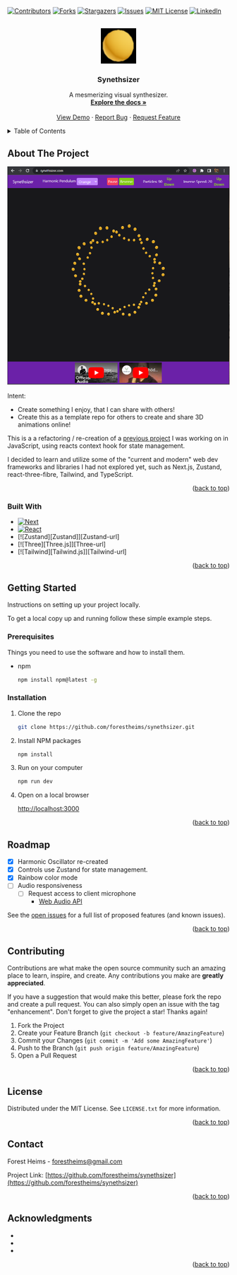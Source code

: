 <!-- Improved compatibility of back to top link: See: https://github.com/othneildrew/Best-README-Template/pull/73 -->

<a name="readme-top"></a>

<!--
*** Thanks for checking out the Best-README-Template. If you have a suggestion
*** that would make this better, please fork the repo and create a pull request
*** or simply open an issue with the tag "enhancement".
*** Don't forget to give the project a star!
*** Thanks again! Now go create something AMAZING! :D
-->

<!-- PROJECT SHIELDS -->
<!--
*** I'm using markdown "reference style" links for readability.
*** Reference links are enclosed in brackets [ ] instead of parentheses ( ).
*** See the bottom of this document for the declaration of the reference variables
*** for contributors-url, forks-url, etc. This is an optional, concise syntax you may use.
*** https://www.markdownguide.org/basic-syntax/#reference-style-links
-->

[![Contributors][contributors-shield]][contributors-url]
[![Forks][forks-shield]][forks-url]
[![Stargazers][stars-shield]][stars-url]
[![Issues][issues-shield]][issues-url]
[![MIT License][license-shield]][license-url]
[![LinkedIn][linkedin-shield]][linkedin-url]

<!-- PROJECT LOGO -->
<br />
<div align="center">
  <a href="https://github.com/forestheims/synethsizer">
    <img src="public/icons/share.png" alt="Logo" width="80" height="80">
  </a>

<h3 align="center">Synethsizer</h3>

  <p align="center">
    A mesmerizing visual synthesizer.
    <br />
    <a href="https://github.com/forestheims/synethsizer"><strong>Explore the docs »</strong></a>
    <br />
    <br />
    <a href="https://github.com/forestheims/synethsizer">View Demo</a>
    ·
    <a href="https://github.com/forestheims/synethsizer/issues">Report Bug</a>
    ·
    <a href="https://github.com/forestheims/synethsizer/issues">Request Feature</a>
  </p>
</div>

<!-- TABLE OF CONTENTS -->
<details>
  <summary>Table of Contents</summary>
  <ol>
    <li>
      <a href="#about-the-project">About The Project</a>
      <ul>
        <li><a href="#built-with">Built With</a></li>
      </ul>
    </li>
    <li>
      <a href="#getting-started">Getting Started</a>
      <ul>
        <li><a href="#prerequisites">Prerequisites</a></li>
        <li><a href="#installation">Installation</a></li>
      </ul>
    </li>
    <li><a href="#usage">Usage</a></li>
    <li><a href="#roadmap">Roadmap</a></li>
    <li><a href="#contributing">Contributing</a></li>
    <li><a href="#license">License</a></li>
    <li><a href="#contact">Contact</a></li>
    <li><a href="#acknowledgments">Acknowledgments</a></li>
  </ol>
</details>

<!-- ABOUT THE PROJECT -->

## About The Project

[![Product Name Screen Shot][product-screenshot]](https://synethsizer.com)

Intent:

- Create something I enjoy, that I can share with others!
- Create this as a template repo for others to create and share 3D animations online!

This is a a refactoring / re-creation of a [previous project](https://github.com/forestheims/synethsizer-prev) I was working on in JavaScript, using reacts context hook for state management.

I decided to learn and utilize some of the "current and modern" web dev frameworks and libraries I had not explored yet, such as Next.js, Zustand, react-three-fibre, Tailwind, and TypeScript.

<p align="right">(<a href="#readme-top">back to top</a>)</p>

### Built With

- [![Next][Next.js]][Next-url]
- [![React][React.js]][React-url]
- [![Zustand][Zustand]][Zustand-url]
- [![Three][Three.js]][Three-url]
- [![Tailwind][Tailwind.js]][Tailwind-url]

<p align="right">(<a href="#readme-top">back to top</a>)</p>

<!-- GETTING STARTED -->

## Getting Started

Instructions on setting up your project locally.

To get a local copy up and running follow these simple example steps.

### Prerequisites

Things you need to use the software and how to install them.

- npm
  ```sh
  npm install npm@latest -g
  ```

### Installation

1. Clone the repo
   ```sh
   git clone https://github.com/forestheims/synethsizer.git
   ```
2. Install NPM packages
   ```sh
   npm install
   ```
3. Run on your computer
   ```sh
   npm run dev
   ```
4. Open on a local browser

   [http://localhost:3000](http://localhost:3000)

   <!-- 3. Enter your API in `config.js`
      ```js
      const API_KEY = 'ENTER YOUR API'
      ``` -->

<p align="right">(<a href="#readme-top">back to top</a>)</p>

<!-- USAGE EXAMPLES -->
<!--
## Usage

Use this space to show useful examples of how a project can be used. Additional screenshots, code examples and demos work well in this space. You may also link to more resources.

_For more examples, please refer to the [Documentation](https://example.com)_

<p align="right">(<a href="#readme-top">back to top</a>)</p> -->

<!-- ROADMAP -->

## Roadmap

- [x] Harmonic Oscillator re-created
- [x] Controls use Zustand for state management.
- [x] Rainbow color mode
- [ ] Audio responsiveness
  - [ ] Request access to client microphone
    - [Web Audio API](https://developer.mozilla.org/en-US/docs/Web/API/Web_Audio_API/Visualizations_with_Web_Audio_API)

See the [open issues](https://github.com/forestheims/synethsizer/issues) for a full list of proposed features (and known issues).

<p align="right">(<a href="#readme-top">back to top</a>)</p>

<!-- CONTRIBUTING -->

## Contributing

Contributions are what make the open source community such an amazing place to learn, inspire, and create. Any contributions you make are **greatly appreciated**.

If you have a suggestion that would make this better, please fork the repo and create a pull request. You can also simply open an issue with the tag "enhancement".
Don't forget to give the project a star! Thanks again!

1. Fork the Project
2. Create your Feature Branch (`git checkout -b feature/AmazingFeature`)
3. Commit your Changes (`git commit -m 'Add some AmazingFeature'`)
4. Push to the Branch (`git push origin feature/AmazingFeature`)
5. Open a Pull Request

<p align="right">(<a href="#readme-top">back to top</a>)</p>

<!-- LICENSE -->

## License

Distributed under the MIT License. See `LICENSE.txt` for more information.

<p align="right">(<a href="#readme-top">back to top</a>)</p>

<!-- CONTACT -->

## Contact

Forest Heims - forestheims@gmail.com

Project Link: [https://github.com/forestheims/synethsizer](https://github.com/forestheims/synethsizer)

<p align="right">(<a href="#readme-top">back to top</a>)</p>

<!-- ACKNOWLEDGMENTS -->

## Acknowledgments

- []()
- []()
- []()

<p align="right">(<a href="#readme-top">back to top</a>)</p>

<!-- MARKDOWN LINKS & IMAGES -->
<!-- https://www.markdownguide.org/basic-syntax/#reference-style-links -->

[contributors-shield]: https://img.shields.io/github/contributors/forestheims/synethsizer.svg?style=for-the-badge
[contributors-url]: https://github.com/forestheims/synethsizer/graphs/contributors
[forks-shield]: https://img.shields.io/github/forks/forestheims/synethsizer.svg?style=for-the-badge
[forks-url]: https://github.com/forestheims/synethsizer/network/members
[stars-shield]: https://img.shields.io/github/stars/forestheims/synethsizer.svg?style=for-the-badge
[stars-url]: https://github.com/forestheims/synethsizer/stargazers
[issues-shield]: https://img.shields.io/github/issues/forestheims/synethsizer.svg?style=for-the-badge
[issues-url]: https://github.com/forestheims/synethsizer/issues
[license-shield]: https://img.shields.io/github/license/forestheims/synethsizer.svg?style=for-the-badge
[license-url]: https://github.com/forestheims/synethsizer/blob/master/LICENSE.txt
[linkedin-shield]: https://img.shields.io/badge/-LinkedIn-black.svg?style=for-the-badge&logo=linkedin&colorB=555
[linkedin-url]: https://linkedin.com/in/forestheims
[product-screenshot]: public/img/synethsizer_front.PNG
[Next.js]: https://img.shields.io/badge/next.js-000000?style=for-the-badge&logo=nextdotjs&logoColor=white
[Next-url]: https://nextjs.org/
[React.js]: https://img.shields.io/badge/React-20232A?style=for-the-badge&logo=react&logoColor=61DAFB
[React-url]: https://reactjs.org/
[React.js]: https://img.shields.io/badge/React-20232A?style=for-the-badge&logo=react&logoColor=61DAFB
[React-url]: https://github.com/pmndrs/zustand
